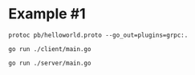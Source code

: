 # Example #1

```
protoc pb/helloworld.proto --go_out=plugins=grpc:.

go run ./client/main.go

go run ./server/main.go
```
